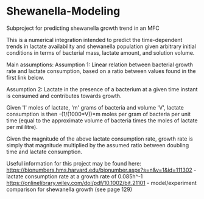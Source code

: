 # Shewanella-Modeling
Subproject for predicting shewanella growth trend in an MFC

This is a numerical integration intended to predict the time-dependent trends in lactate availability and shewanella population given arbitrary initial conditions in terms of bacterial mass, lactate amount, and solution volume.

Main assumptions:
Assumption 1: Linear relation between bacterial growth rate and lactate consumption, based on a ratio between values found in the first link below.

Assumption 2: Lactate in the presence of a bacterium at a given time instant is consumed and contributes towards growth.

Given 'l' moles of lactate, 'm' grams of bacteria and volume 'V', lactate consumption is then -(1/(1000*V))*m moles per gram of bacteria per unit time (equal to the approximate volume of bacteria times the moles of lactate per mililitre).

Given the magnitude of the above lactate consumption rate, growth rate is simply that magnitude multiplied by the assumed ratio between doubling time and lactate consumption.


Useful information for this project may be found here:
https://bionumbers.hms.harvard.edu/bionumber.aspx?s=n&v=1&id=111302 - lactate consumption rate at a growth rate of 0.085h^-1
https://onlinelibrary.wiley.com/doi/pdf/10.1002/bit.21101 - model/experiment comparison for shewanella growth (see page 129)
